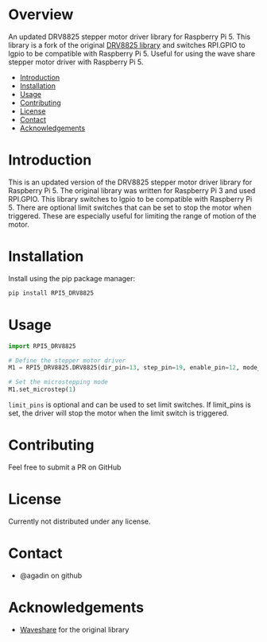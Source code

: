 
# Overview
An updated DRV8825 stepper motor driver library for Raspberry Pi 5. This library is a fork of the original [DRV8825 library](https://www.waveshare.com/wiki/Stepper_Motor_HAT) and switches RPI.GPIO to lgpio to be compatible with Raspberry Pi 5. Useful for using the wave share stepper motor driver with Raspberry Pi 5.

* [Introduction](#introduction)
* [Installation](#installation)
* [Usage](#usage)
* [Contributing](#contributing)
* [License](#license)
* [Contact](#contact)
* [Acknowledgements](#acknowledgements)

# Introduction
This is an updated version of the DRV8825 stepper motor driver library for Raspberry Pi 5. The original library was written for Raspberry Pi 3 and used RPI.GPIO. This library switches to lgpio to be compatible with Raspberry Pi 5. There are optional limit switches that can be set to stop the motor when triggered. These are especially useful for limiting the range of motion of the motor.

# Installation
Install using the pip package manager:
```bash
pip install RPI5_DRV8825
```

# Usage
```python
import RPI5_DRV8825

# Define the stepper motor driver
M1 = RPI5_DRV8825.DRV8825(dir_pin=13, step_pin=19, enable_pin=12, mode_pins=(16, 17, 20), limit_pins=(6,5))

# Set the microstepping mode
M1.set_microstep(1)
```

`limit_pins` is optional and can be used to set limit switches. If limit_pins is set, the driver will stop the motor when the limit switch is triggered.

# Contributing
Feel free to submit a PR on GitHub

# License
Currently not distributed under any license.

# Contact
* @agadin on github

# Acknowledgements
* [Waveshare](https://www.waveshare.com/wiki/Stepper_Motor_HAT) for the original library

